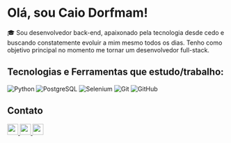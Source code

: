 <h1> Olá, sou Caio Dorfmam!</h1>

<p>
🎓 Sou desenvolvedor back-end, apaixonado pela tecnologia desde cedo e buscando constatemente evoluir a mim mesmo todos os dias. Tenho como objetivo principal no momento me tornar um desenvolvedor full-stack.
</p>

<h2> Tecnologias e Ferramentas que estudo/trabalho: </h2>  

![Python](https://img.shields.io/badge/-Python-3776AB?style=flat&logo=Python&logoColor=white)
![PostgreSQL](https://img.shields.io/badge/-PostgreSQL-336791?style=flat&logo=PostgreSQL&logoColor=white)
![Selenium](https://img.shields.io/badge/-Selenium-43B02A?style=flat&logo=Selenium&logoColor=white)
![Git](https://img.shields.io/badge/-Git-F05032?style=flat&logo=Git&logoColor=white)
![GitHub](https://img.shields.io/badge/-GitHub-181717?style=flat&logo=GitHub&logoColor=white)

<h2> Contato </h2>

<p align="left">
  <a href="mailto:contatodorfmam@email.com">
    <img src="https://img.shields.io/badge/E--mail-0077B5?style=flat&logo=gmail&logoColor=white" height="25" />
  </a>
  <a href="https://www.linkedin.com/in/caio-dorfmam-156a43334?utm_source=share&utm_campaign=share_via&utm_content=profile&utm_medium=android_app ">
    <img src="https://img.shields.io/badge/LinkedIn-0077B5?style=flat&logo=linkedin&logoColor=white" height="25" />
  <a href="https://www.instagram.com/yezcayus/">
  <img src="https://img.shields.io/badge/Instagram-E4405F?style=flat-square&logo=instagram&logoColor=white" height="25" />
</a>
</p>

